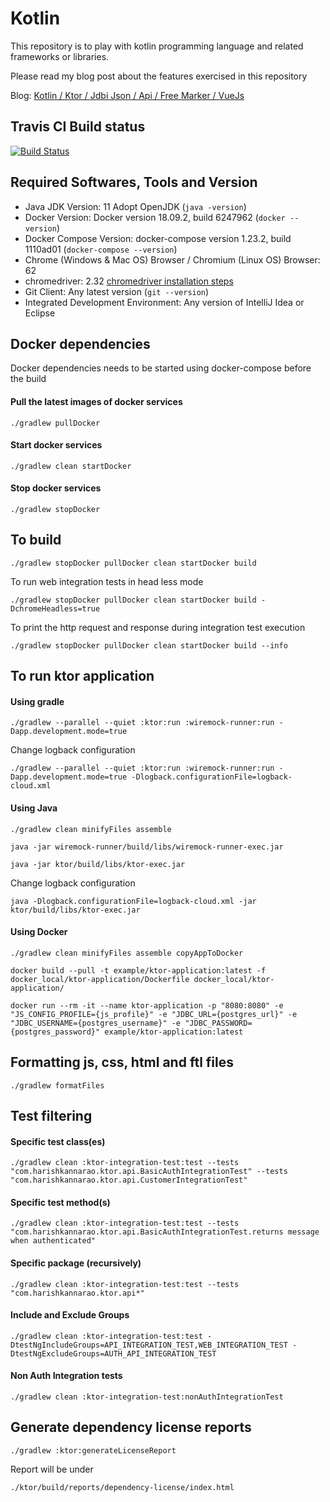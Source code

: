 # Kotlin

This repository is to play with kotlin programming language and related frameworks or libraries.

Please read my blog post about the features exercised in this repository

Blog: [Kotlin / Ktor / Jdbi Json / Api / Free Marker / VueJs](https://blogs.harishkannarao.com/2019/06/kotlin-ktor-jdbi-json-api-free-marker.html)

## Travis CI Build status
[![Build Status](https://travis-ci.org/harishkannarao/kotlin.svg?branch=master)](https://travis-ci.org/harishkannarao/kotlin)

## Required Softwares, Tools and Version
* Java JDK Version: 11 Adopt OpenJDK (`java -version`)
* Docker Version: Docker version 18.09.2, build 6247962 (`docker --version`)
* Docker Compose Version: docker-compose version 1.23.2, build 1110ad01 (`docker-compose --version`)
* Chrome (Windows & Mac OS) Browser / Chromium (Linux OS) Browser: 62
* chromedriver: 2.32 [chromedriver installation steps](https://blogs.harishkannarao.com/2018/01/installing-chromedriver-for-selenium.html)
* Git Client: Any latest version (`git --version`)
* Integrated Development Environment: Any version of IntelliJ Idea or Eclipse

## Docker dependencies
Docker dependencies needs to be started using docker-compose before the build

#### Pull the latest images of docker services

    ./gradlew pullDocker
    
#### Start docker services

    ./gradlew clean startDocker
    
#### Stop docker services

    ./gradlew stopDocker
  
  
## To build

    ./gradlew stopDocker pullDocker clean startDocker build
    
To run web integration tests in head less mode

    ./gradlew stopDocker pullDocker clean startDocker build -DchromeHeadless=true
    
To print the http request and response during integration test execution

    ./gradlew stopDocker pullDocker clean startDocker build --info
    

## To run ktor application

#### Using gradle

    ./gradlew --parallel --quiet :ktor:run :wiremock-runner:run -Dapp.development.mode=true
    
Change logback configuration

    ./gradlew --parallel --quiet :ktor:run :wiremock-runner:run -Dapp.development.mode=true -Dlogback.configurationFile=logback-cloud.xml
    
#### Using Java

    ./gradlew clean minifyFiles assemble
    
    java -jar wiremock-runner/build/libs/wiremock-runner-exec.jar
    
    java -jar ktor/build/libs/ktor-exec.jar

Change logback configuration

    java -Dlogback.configurationFile=logback-cloud.xml -jar ktor/build/libs/ktor-exec.jar
    
#### Using Docker

    ./gradlew clean minifyFiles assemble copyAppToDocker
    
    docker build --pull -t example/ktor-application:latest -f docker_local/ktor-application/Dockerfile docker_local/ktor-application/
    
    docker run --rm -it --name ktor-application -p "8080:8080" -e "JS_CONFIG_PROFILE={js_profile}" -e "JDBC_URL={postgres_url}" -e "JDBC_USERNAME={postgres_username}" -e "JDBC_PASSWORD={postgres_password}" example/ktor-application:latest   
    
## Formatting js, css, html and ftl files

    ./gradlew formatFiles
    
## Test filtering

#### Specific test class(es)

    ./gradlew clean :ktor-integration-test:test --tests "com.harishkannarao.ktor.api.BasicAuthIntegrationTest" --tests "com.harishkannarao.ktor.api.CustomerIntegrationTest"

#### Specific test method(s)

    ./gradlew clean :ktor-integration-test:test --tests "com.harishkannarao.ktor.api.BasicAuthIntegrationTest.returns message when authenticated"

#### Specific package (recursively)

    ./gradlew clean :ktor-integration-test:test --tests "com.harishkannarao.ktor.api*"

#### Include and Exclude Groups

    ./gradlew clean :ktor-integration-test:test -DtestNgIncludeGroups=API_INTEGRATION_TEST,WEB_INTEGRATION_TEST -DtestNgExcludeGroups=AUTH_API_INTEGRATION_TEST
    
#### Non Auth Integration tests

    ./gradlew clean :ktor-integration-test:nonAuthIntegrationTest
    
## Generate dependency license reports

    ./gradlew :ktor:generateLicenseReport
    
Report will be under

    ./ktor/build/reports/dependency-license/index.html
    